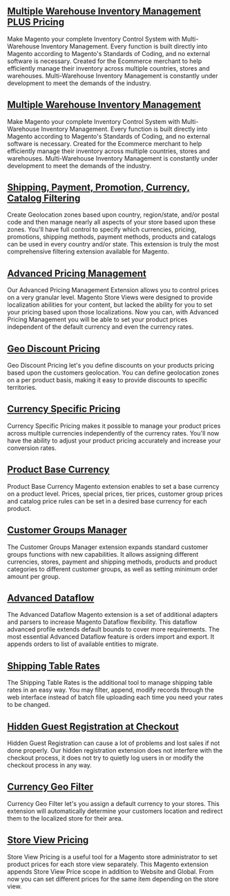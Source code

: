 ## [Multiple Warehouse Inventory Management PLUS Pricing](https://merchantprotocol.com/user_manuals/Magento_v1/Multiple_Warehouse_Plus)

Make Magento your complete Inventory Control System with Multi-Warehouse Inventory Management. Every function is built directly into Magento according to Magento's Standards of Coding, and no external software is necessary. Created for the Ecommerce merchant to help efficiently manage their inventory across multiple countries, stores and warehouses. Multi-Warehouse Inventory Management is constantly under development to meet the demands of the industry.

## [Multiple Warehouse Inventory Management](https://merchantprotocol.com/user_manuals/Magento_v1/Multiple_Warehouse/Overview)

Make Magento your complete Inventory Control System with Multi-Warehouse Inventory Management. Every function is built directly into Magento according to Magento's Standards of Coding, and no external software is necessary. Created for the Ecommerce merchant to help efficiently manage their inventory across multiple countries, stores and warehouses. Multi-Warehouse Inventory Management is constantly under development to meet the demands of the industry.

## [Shipping, Payment, Promotion, Currency, Catalog Filtering](https://merchantprotocol.com/user_manuals/Magento_v1/Shipping_Payment_Filters)

Create Geolocation zones based upon country, region/state, and/or postal  code and then manage nearly all aspects of your store based upon these zones. You'll have full control to specify which currencies, pricing, promotions, shipping methods, payment methods, products and catalogs can be used in every country and/or state. This extension is truly the most comprehensive filtering extension available for Magento.

## [Advanced Pricing Management](https://merchantprotocol.com/user_manuals/Magento_v1/Advanced_Pricing)

Our Advanced Pricing Management Extension allows you to control prices on a very granular level. Magento Store Views were designed to provide localization abilities for your content, but lacked the ability for you to set your pricing based upon those localizations. Now you can, with Advanced Pricing Management you will be able to set your product prices independent of the default currency and even the currency rates.

## [Geo Discount Pricing](https://merchantprotocol.com/user_manuals/Magento_v1/Geo_Discount_Pricing)

Geo Discount Pricing let's you define discounts on your products pricing based upon the customers geolocation. You can define geolocation zones on a per product basis, making it easy to provide discounts to specific territories.

## [Currency Specific Pricing](https://merchantprotocol.com/user_manuals/Magento_v1/Currency_Specific_Pricing)

Currency Specific Pricing makes it possible to manage your product prices across multiple currencies independently of the currency rates. You'll now have the ability to adjust your product pricing accurately and increase your conversion rates.

## [Product Base Currency](https://merchantprotocol.com/user_manuals/Magento_v1/Product_Base_Currency)

Product Base Currency Magento extension enables to set a base currency on a product level. Prices, special prices, tier prices, customer group prices and catalog price rules can be set in a desired base currency for each product.

## [Customer Groups Manager](https://merchantprotocol.com/user_manuals/Magento_v1/Customer_Groups_Manager)

The Customer Groups Manager extension expands standard customer groups functions with new capabilities. It allows assigning different currencies, stores, payment and shipping methods, products and product categories to different customer groups, as well as setting minimum order amount per group.

## [Advanced Dataflow](https://merchantprotocol.com/user_manuals/Magento_v1/Advanced_Dataflow)

The Advanced Dataflow Magento extension is a set of additional adapters and parsers to increase Magento Dataflow flexibility. This dataflow advanced profile extends default bounds to cover more requirements. The most essential Advanced Dataflow feature is orders import and export. It appends orders to list of available entities to migrate.

## [Shipping Table Rates](https://merchantprotocol.com/user_manuals/Magento_v1/Shipping_Table_Rates)

The Shipping Table Rates is the additional tool to manage shipping table rates in an easy way. You may filter, append, modify records through the web interface instead of batch file uploading each time you need your rates to be changed.

## [Hidden Guest Registration at Checkout](https://merchantprotocol.com/user_manuals/Magento_v1/Hidden_Guest_Registration)

Hidden Guest Registration can cause a lot of problems and lost sales if not done properly. Our hidden registration extension does not interfere with the checkout process, it does not try to quietly log users in or modify the checkout process in any way.

## [Currency Geo Filter](https://merchantprotocol.com/user_manuals/Magento_v1/Currency_Geo_Filter)

Currency Geo Filter let's you assign a default currency to your stores. This extension will automatically determine your customers location and redirect them to the localized store for their area.

## [Store View Pricing](https://merchantprotocol.com/user_manuals/Magento_v1/Store_View_Pricing)

Store View Pricing is a useful tool for a Magento store administrator to set product prices for each store view separately. This Magento extension appends Store View Price scope in addition to Website and Global. From now you can set different prices for the same item depending on the store view.
